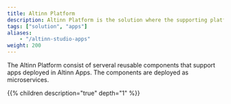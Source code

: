 ```yaml
---
title: Altinn Platform
description: Altinn Platform is the solution where the supporting platform functionality resides.
tags: ["solution", "apps"]
aliases:
    - "/altinn-studio-apps"
weight: 200
---
```



The Altinn Platform consist of serveral reusable components that support apps deployed in Altinn Apps.
The components are deployed as microservices.

{{% children description="true" depth="1" %}}
